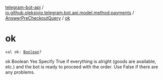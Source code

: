 [telegram-bot-api](../../index.md) / [io.github.oleksivio.telegram.bot.api.model.method.payments](../index.md) / [AnswerPreCheckoutQuery](index.md) / [ok](./ok.md)

# ok

`val ok: `[`Boolean`](https://kotlinlang.org/api/latest/jvm/stdlib/kotlin/-boolean/index.html)`?`

ok Boolean Yes Specify True if everything is alright (goods are available, etc.) and the bot is ready to proceed with the order. Use False if there are any problems.

